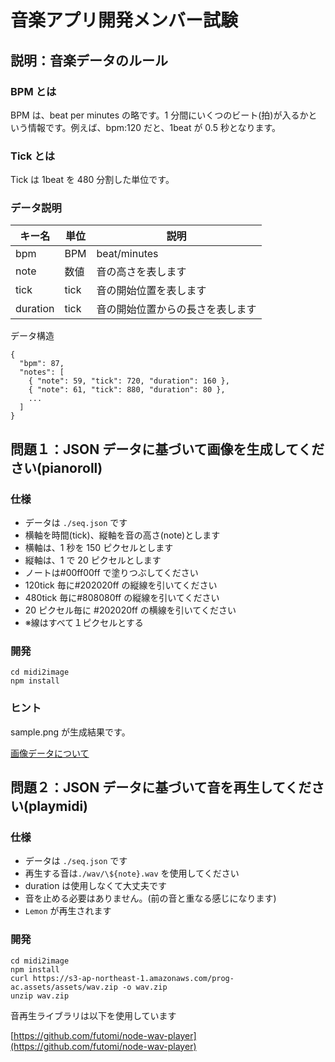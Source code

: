 # 音楽アプリ開発メンバー試験

## 説明：音楽データのルール

### BPM とは

BPM は、beat per minutes の略です。1 分間にいくつのビート(拍)が入るかという情報です。例えば、bpm:120 だと、1beat が 0.5 秒となります。

### Tick とは

Tick は 1beat を 480 分割した単位です。

### データ説明

| キー名   | 単位 | 説明                             |
| -------- | ---- | -------------------------------- |
| bpm      | BPM  | beat/minutes                     |
| note     | 数値 | 音の高さを表します               |
| tick     | tick | 音の開始位置を表します           |
| duration | tick | 音の開始位置からの長さを表します |

データ構造

```
{
  "bpm": 87,
  "notes": [
    { "note": 59, "tick": 720, "duration": 160 },
    { "note": 61, "tick": 880, "duration": 80 },
    ...
  ]
}
```

## 問題１：JSON データに基づいて画像を生成してください(pianoroll)

### 仕様

- データは `./seq.json` です
- 横軸を時間(tick)、縦軸を音の高さ(note)とします
- 横軸は、1 秒を 150 ピクセルとします
- 縦軸は、1 で 20 ピクセルとします
- ノートは#00ff00ff で塗りつぶしてください
- 120tick 毎に#202020ff の縦線を引いてください
- 480tick 毎に#808080ff の縦線を引いてください
- 20 ピクセル毎に #202020ff の横線を引いてください
- ※線はすべて１ピクセルとする

### 開発

```
cd midi2image
npm install
```

### ヒント

sample.png が生成結果です。

[画像データについて](https://prog-ac.hatenablog.com/entry/2020/06/05/090612)

## 問題２：JSON データに基づいて音を再生してください(playmidi)

### 仕様

- データは `./seq.json` です
- 再生する音は`./wav/\${note}.wav` を使用してください
- duration は使用しなくて大丈夫です
- 音を止める必要はありません。(前の音と重なる感じになります)
- `Lemon` が再生されます

### 開発

```
cd midi2image
npm install
curl https://s3-ap-northeast-1.amazonaws.com/prog-ac.assets/assets/wav.zip -o wav.zip
unzip wav.zip
```

音再生ライブラリは以下を使用しています

[https://github.com/futomi/node-wav-player](https://github.com/futomi/node-wav-player)
